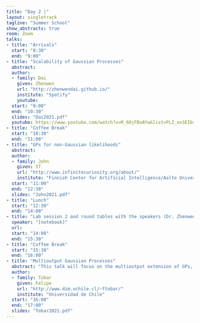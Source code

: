 ```yaml
---
title: "Day 2 |"
layout: singletrack
tagline: "Summer School"
show_abstracts: true
room: Zoom
talks:
- title: "Arrivals"
  start: "8:30"
  end: "9:00"
- title: "Scalability of Gaussian Processes"
  abstract:
  author:
  - family: Dai
    given: Zhenwen
    url: "http://zhenwendai.github.io/"
    institute: "Spotify"
    youtube: 
  start: "9:00"
  end: "10:30"
  slides: "Dai2021.pdf"
  youtube: https://www.youtube.com/watch?v=M_6OjFBuAYw&list=PLZ_xn3EIbxZGcqHGFj-P_SI6OCXy8TfoL&index=4
- title: "Coffee Break"
  start: "10:30"
  end: "11:00"
- title: "GPs for non-Gaussian likelihoods"
  abstract:
  author:
  - family: John
    given: ST
    url: "http://www.infinitecuriosity.org/about/"
    institute: "Finnish Center for Artificial Intelligence/Aalto University"
  start: "11:00"
  end: "12:30"
  slides: "John2021.pdf"
- title: "Lunch"
  start: "12:30"
  end: "14:00"
- title: "Lab session 2 and round tables with the speakers (Dr. Zhenwen Dai and Dr. ST John)"
  speaker: "[notebook]"
  url:
  start: "14:00"
  end: "15:30"
- title: "Coffee Break"
  start: "15:30"
  end: "16:00"
- title: "Multioutput Gaussian Processes"
  abstract: "This talk will focus on the multioutput extension of GPs, also known as multitask GPs or vector-valued GPs. Akin to their scalar-valued counterpart, MOGPs are Bayesian nonparametric generative models for time series, which, in addition to modelling temporal dependencies among data, also account for across-channel relationships. In this regard, the main challenge in MOGPs is the construction of covariance functions that are as capable as possible to identify relationships among different time series while fulfilling the structural properties (e.g., positive definiteness) of the full multioutput covariance. We will start with a motivation for MOGPs and they can be constructed by mixing independent GPs, then, we will revise standard approaches to covariance design and their implications. Lastly, we will present dedicated software for MOGPs with examples and real-world applications."
  author:
  - family: Tobar
    given: Felipe
    url: "http://www.dim.uchile.cl/~ftobar/"
    institute: "Universidad de Chile"
  start: "16:00"
  end: "17:00"
  slides: "Tobar2021.pdf"
---
```

